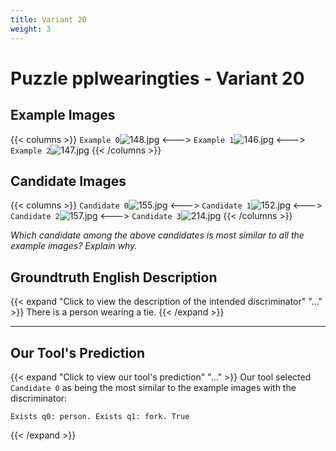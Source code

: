 ```yaml
---
title: Variant 20
weight: 3
---
```


# Puzzle pplwearingties - Variant 20

## Example Images
{{< columns >}}
`Example 0`![148.jpg](/natscene_data/images/148.jpg)
<--->
`Example 1`![146.jpg](/natscene_data/images/146.jpg)
<--->
`Example 2`![147.jpg](/natscene_data/images/147.jpg)
{{< /columns >}}

## Candidate Images
{{< columns >}}
`Candidate 0`![155.jpg](/natscene_data/images/155.jpg)
<--->
`Candidate 1`![152.jpg](/natscene_data/images/152.jpg)
<--->
`Candidate 2`![157.jpg](/natscene_data/images/157.jpg)
<--->
`Candidate 3`![214.jpg](/natscene_data/images/214.jpg)
{{< /columns >}}

*Which candidate among the above candidates is most similar to all the example images? Explain why.*

## Groundtruth English Description

{{< expand "Click to view the description of the intended discriminator" "..." >}}
There is a person wearing a tie.
{{< /expand >}}

---



## Our Tool's Prediction

{{< expand "Click to view our tool's prediction" "..." >}}
Our tool selected `Candidate 0` as being the most similar to the example images with the discriminator:
```plaintext
Exists q0: person. Exists q1: fork. True
```
{{< /expand >}}
